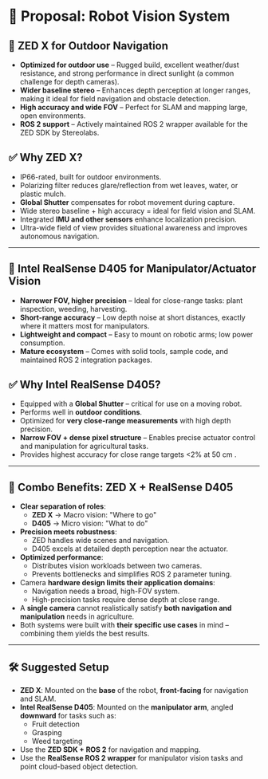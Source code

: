 # 📡 Proposal: Robot Vision System

## 🚜 ZED X for Outdoor Navigation

- **Optimized for outdoor use** – Rugged build, excellent weather/dust resistance, and strong performance in direct sunlight (a common challenge for depth cameras).
- **Wider baseline stereo** – Enhances depth perception at longer ranges, making it ideal for field navigation and obstacle detection.
- **High accuracy and wide FOV** – Perfect for SLAM and mapping large, open environments.
- **ROS 2 support** – Actively maintained ROS 2 wrapper available for the ZED SDK by Stereolabs.

## ✅ Why ZED X?

- IP66-rated, built for outdoor environments.
- Polarizing filter reduces glare/reflection from wet leaves, water, or plastic mulch.
- **Global Shutter** compensates for robot movement during capture.
- Wide stereo baseline + high accuracy = ideal for field vision and SLAM.
- Integrated **IMU and other sensors** enhance localization precision.
- Ultra-wide field of view provides situational awareness and improves autonomous navigation.

---

## 🤖 Intel RealSense D405 for Manipulator/Actuator Vision

- **Narrower FOV, higher precision** – Ideal for close-range tasks: plant inspection, weeding, harvesting.
- **Short-range accuracy** – Low depth noise at short distances, exactly where it matters most for manipulators.
- **Lightweight and compact** – Easy to mount on robotic arms; low power consumption.
- **Mature ecosystem** – Comes with solid tools, sample code, and maintained ROS 2 integration packages.

## ✅ Why Intel RealSense D405?

- Equipped with a **Global Shutter** – critical for use on a moving robot.
- Performs well in **outdoor conditions**.
- Optimized for **very close-range measurements** with high depth precision.
- **Narrow FOV + dense pixel structure** – Enables precise actuator control and manipulation for agricultural tasks.
- Provides highest accuracy for close range targets  <2% at 50 cm .

---

## 🔄 Combo Benefits: ZED X + RealSense D405

- **Clear separation of roles**:
  - **ZED X** → Macro vision: "Where to go"
  - **D405** → Micro vision: "What to do"
- **Precision meets robustness**:
  - ZED handles wide scenes and navigation.
  - D405 excels at detailed depth perception near the actuator.
- **Optimized performance**:
  - Distributes vision workloads between two cameras.
  - Prevents bottlenecks and simplifies ROS 2 parameter tuning.
- Camera **hardware design limits their application domains**:
  - Navigation needs a broad, high-FOV system.
  - High-precision tasks require dense depth at close range.
- A **single camera** cannot realistically satisfy **both navigation and manipulation** needs in agriculture.
- Both systems were built with **their specific use cases** in mind – combining them yields the best results.

---

## 🛠️ Suggested Setup

- **ZED X**: Mounted on the **base** of the robot, **front-facing** for navigation and SLAM.
- **Intel RealSense D405**: Mounted on the **manipulator arm**, angled **downward** for tasks such as:
  - Fruit detection
  - Grasping
  - Weed targeting
- Use the **ZED SDK + ROS 2** for navigation and mapping.
- Use the **RealSense ROS 2 wrapper** for manipulator vision tasks and point cloud-based object detection.
